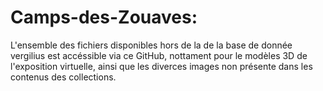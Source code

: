 # Camps-des-Zouaves: 

L'ensemble des fichiers disponibles hors de la de la base de donnée vergilius est accéssible via ce GitHub, nottament pour le modèles 3D de l'exposition virtuelle, ainsi que les diverces images non présente dans les contenus des collections.
